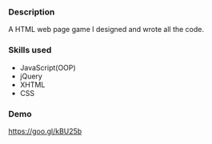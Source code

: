 ### Description
A HTML web page game I designed and wrote all the code.

### Skills used
- JavaScript(OOP)
- jQuery
- XHTML
- CSS

### Demo
https://goo.gl/kBU25b
